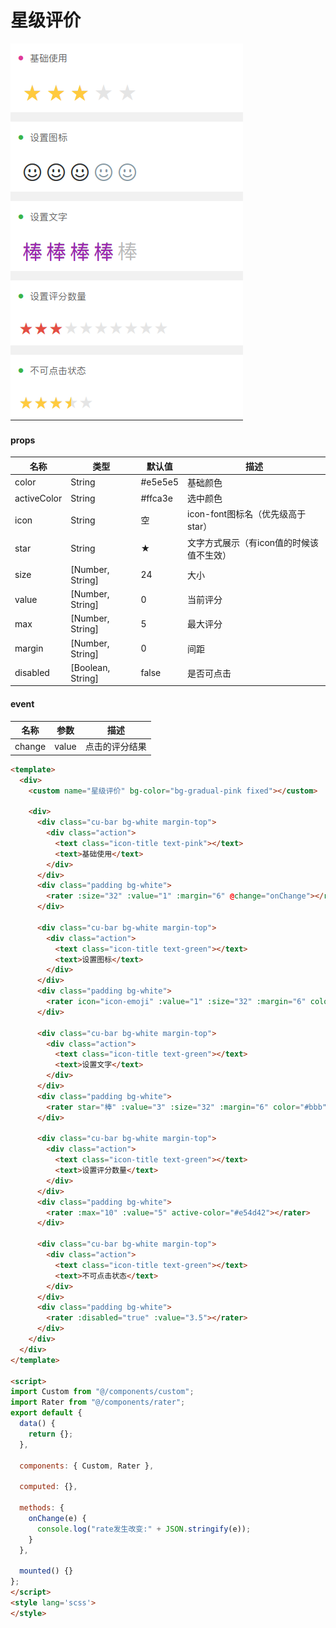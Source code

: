 # 星级评价

![星级评价](../../_image/rater.png)

#### props

| 名称     | 类型    | 默认值                                                  | 描述                                                                  |
| -------- | ------- | ----------------- | -------------------- |
| color     | String  | #e5e5e5       | 基础颜色          
| activeColor     | String  | #ffca3e       | 选中颜色          
| icon     | String  | 空       | icon-font图标名（优先级高于star）    
| star     | String  | ★       | 文字方式展示（有icon值的时候该值不生效）     
| size     |  [Number, String]  | 24       | 大小     
| value     |  [Number, String]  | 0       | 当前评分     
| max     |  [Number, String]  | 5       | 最大评分     
| margin     |  [Number, String]  | 0       | 间距     
| disabled     |  [Boolean, String]  | false       | 是否可点击     

#### event

| 名称     | 参数               | 描述         
| -------- | -------------------- |------------ |
| change     | value       | 点击的评分结果


```html
<template>
  <div>
    <custom name="星级评价" bg-color="bg-gradual-pink fixed"></custom>

    <div>
      <div class="cu-bar bg-white margin-top">
        <div class="action">
          <text class="icon-title text-pink"></text>
          <text>基础使用</text>
        </div>
      </div>
      <div class="padding bg-white">
        <rater :size="32" :value="1" :margin="6" @change="onChange"></rater>
      </div>

      <div class="cu-bar bg-white margin-top">
        <div class="action">
          <text class="icon-title text-green"></text>
          <text>设置图标</text>
        </div>
      </div>
      <div class="padding bg-white">
        <rater icon="icon-emoji" :value="1" :size="32" :margin="6" color="#8799a3" active-color="#333333"></rater>
      </div>

      <div class="cu-bar bg-white margin-top">
        <div class="action">
          <text class="icon-title text-green"></text>
          <text>设置文字</text>
        </div>
      </div>
      <div class="padding bg-white">
        <rater star="棒" :value="3" :size="32" :margin="6" color="#bbb" active-color="#9c26b0"></rater>
      </div>

      <div class="cu-bar bg-white margin-top">
        <div class="action">
          <text class="icon-title text-green"></text>
          <text>设置评分数量</text>
        </div>
      </div>
      <div class="padding bg-white">
        <rater :max="10" :value="5" active-color="#e54d42"></rater>
      </div>

      <div class="cu-bar bg-white margin-top">
        <div class="action">
          <text class="icon-title text-green"></text>
          <text>不可点击状态</text>
        </div>
      </div>
      <div class="padding bg-white">
        <rater :disabled="true" :value="3.5"></rater>
      </div>
    </div>
  </div>
</template>

<script>
import Custom from "@/components/custom";
import Rater from "@/components/rater";
export default {
  data() {
    return {};
  },

  components: { Custom, Rater },

  computed: {},

  methods: {
    onChange(e) {
      console.log("rate发生改变:" + JSON.stringify(e));
    }
  },

  mounted() {}
};
</script>
<style lang='scss'>
</style>

```